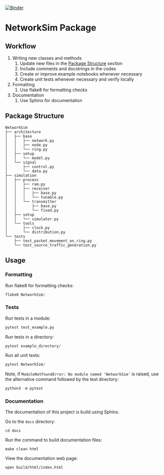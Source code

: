 [![Binder](https://mybinder.org/badge_logo.svg)](https://mybinder.org/v2/gh/HYang1996/NetworkSim/master?filepath=examples)

# NetworkSim Package

## Workflow

1. Writing new classes and methods
    1. Update new files in the [Package Structure](#package-structure) section
    1. Include comments and docstrings in the codes
    1. Create or improve example notebooks whenever necessary
    1. Create unit tests whenever necessary and verify locally
1. Formatting
    1. Use flake8 for formatting checks
1. Documentation
    1. Use Sphinx for documentation

## Package Structure

    NetworkSim
    ├── architecture
    │   ├── base
    │   │   ├── network.py
    │   │   ├── node.py
    │   │   └── ring.py
    │   ├── setup
    │   │   └── model.py
    │   └── signal
    │       ├── control.py
    │       └── data.py
    ├── simulation
    │   ├── process
    │   │   ├── ram.py
    │   │   ├── receiver
    │   │   │   ├── base.py
    │   │   │   └── tunable.py
    │   │   └── transmitter
    │   │       ├── base.py
    │   │       └── fixed.py
    │   ├── setup
    │   │   └── simulator.py
    │   └── tools
    │       ├── clock.py
    │       └── distribution.py
    └── tests
        ├── test_packet_movement_on_ring.py
        └── test_source_traffic_generation.py
    



## Usage

### Formatting

Run flake8 for formatting checks:
```python
flake8 NetworkSim/
```

### Tests

Run tests in a module:
```python
pytest test_example.py
```

Run tests in a directory:
```python
pytest example_directory/
```

Run all unit tests:
```python
pytest NetworkSim/
```

Note, if `ModuleNotFoundError: No module named 'NetworkSim'` is raised, use the alternative command followed by the test directory:
```python
python3 -m pytest
```

### Documentation

The documentation of this project is build using Sphinx.

Go to the `docs` directory:
```
cd docs
```
Run the command to build documentation files:
```
make clean html
```
View the documentation web page:
```
open build/html/index.html
```
